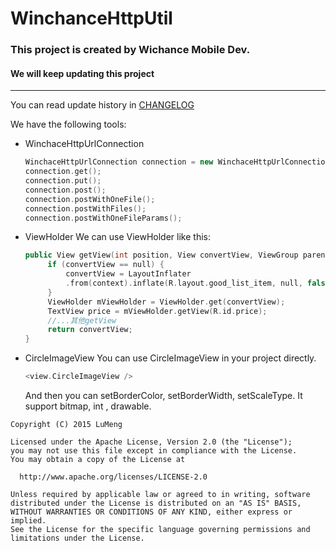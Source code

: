 # WinchanceHttpUtil
### This project is created by Wichance Mobile Dev.
#### We will keep updating this project

-------

You can read update history in [CHANGELOG](./CHANGELOG.md)

We have the following tools:

- WinchaceHttpUrlConnection

    ```cpp
    WinchaceHttpUrlConnection connection = new WinchaceHttpUrlConnection();
    connection.get();
    connection.put();
    connection.post();
    connection.postWithOneFile();
    connection.postWithFiles();
    connection.postWithOneFileParams();
    ```
- ViewHolder
    We can use ViewHolder like this:
    
    ```cpp
    public View getView(int position, View convertView, ViewGroup parent) {
         if (convertView == null) {
             convertView = LayoutInflater
             .from(context).inflate(R.layout.good_list_item, null, false);
         }
         ViewHolder mViewHolder = ViewHolder.get(convertView);
         TextView price = mViewHolder.getView(R.id.price);
         //...其他getView
         return convertView;
    }
    ```
- CircleImageView
    You can use CircleImageView in your project directly.
    ```cpp
    <view.CircleImageView />
    ```
    And then you can setBorderColor, setBorderWidth, setScaleType. It support bitmap, int , drawable.


```
Copyright (C) 2015 LuMeng

Licensed under the Apache License, Version 2.0 (the "License");
you may not use this file except in compliance with the License.
You may obtain a copy of the License at

  http://www.apache.org/licenses/LICENSE-2.0

Unless required by applicable law or agreed to in writing, software
distributed under the License is distributed on an "AS IS" BASIS,
WITHOUT WARRANTIES OR CONDITIONS OF ANY KIND, either express or implied.
See the License for the specific language governing permissions and
limitations under the License.
```